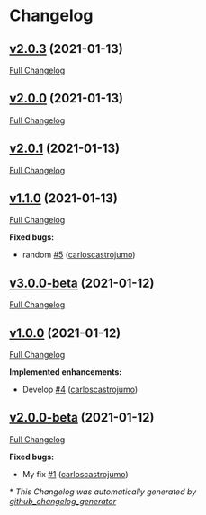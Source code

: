 # Changelog

## [v2.0.3](https://github.com/carloscastrojumo/github-actions/tree/v2.0.3) (2021-01-13)

[Full Changelog](https://github.com/carloscastrojumo/github-actions/compare/v2.0.0...v2.0.3)

## [v2.0.0](https://github.com/carloscastrojumo/github-actions/tree/v2.0.0) (2021-01-13)

[Full Changelog](https://github.com/carloscastrojumo/github-actions/compare/v2.0.1...v2.0.0)

## [v2.0.1](https://github.com/carloscastrojumo/github-actions/tree/v2.0.1) (2021-01-13)

[Full Changelog](https://github.com/carloscastrojumo/github-actions/compare/v1.1.0...v2.0.1)

## [v1.1.0](https://github.com/carloscastrojumo/github-actions/tree/v1.1.0) (2021-01-13)

[Full Changelog](https://github.com/carloscastrojumo/github-actions/compare/v3.0.0-beta...v1.1.0)

**Fixed bugs:**

- random [\#5](https://github.com/carloscastrojumo/github-actions/pull/5) ([carloscastrojumo](https://github.com/carloscastrojumo))

## [v3.0.0-beta](https://github.com/carloscastrojumo/github-actions/tree/v3.0.0-beta) (2021-01-12)

[Full Changelog](https://github.com/carloscastrojumo/github-actions/compare/v1.0.0...v3.0.0-beta)

## [v1.0.0](https://github.com/carloscastrojumo/github-actions/tree/v1.0.0) (2021-01-12)

[Full Changelog](https://github.com/carloscastrojumo/github-actions/compare/v2.0.0-beta...v1.0.0)

**Implemented enhancements:**

- Develop [\#4](https://github.com/carloscastrojumo/github-actions/pull/4) ([carloscastrojumo](https://github.com/carloscastrojumo))

## [v2.0.0-beta](https://github.com/carloscastrojumo/github-actions/tree/v2.0.0-beta) (2021-01-12)

[Full Changelog](https://github.com/carloscastrojumo/github-actions/compare/6e71818859a2ac85aed7fa00281c570bde4a9416...v2.0.0-beta)

**Fixed bugs:**

- My fix [\#1](https://github.com/carloscastrojumo/github-actions/pull/1) ([carloscastrojumo](https://github.com/carloscastrojumo))



\* *This Changelog was automatically generated by [github_changelog_generator](https://github.com/github-changelog-generator/github-changelog-generator)*

